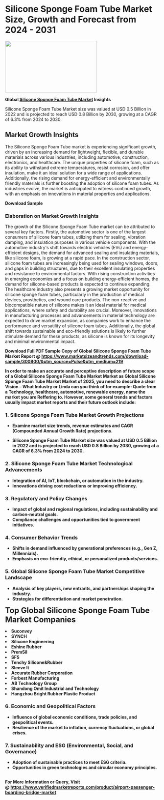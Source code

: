 <H1>Silicone Sponge Foam Tube Market Size, Growth and Forecast from 2024 - 2031</H1><img class="aligncenter size-medium wp-image-584254" src="https://thirdeyenews.in/wp-content/uploads/2024/09/Global-Market-Research-300x168.jpeg" alt="" width="300" height="168" /><p><strong>Global&nbsp;<a href="https://www.marketsizeandtrends.com/download-sample/300800/&amp;utm_source=Pulse&amp;utm_medium=219">Silicone Sponge Foam Tube Market</a> Insights</strong></p><p>Silicone Sponge Foam Tube Market size was valued at USD 0.5 Billion in 2022 and is projected to reach USD 0.8 Billion by 2030, growing at a CAGR of 6.3% from 2024 to 2030.</p><p><h2>Market Growth Insights</h2> The Silicone Sponge Foam Tube market is experiencing significant growth, driven by an increasing demand for lightweight, flexible, and durable materials across various industries, including automotive, construction, electronics, and healthcare. The unique properties of silicone foam, such as its ability to withstand extreme temperatures, resist corrosion, and offer insulation, make it an ideal solution for a wide range of applications. Additionally, the rising demand for energy-efficient and environmentally friendly materials is further boosting the adoption of silicone foam tubes. As industries evolve, the market is anticipated to witness continued growth, with an emphasis on innovations in material properties and applications. <p><strong>Download Sample</strong></p> <h3>Elaboration on Market Growth Insights</h3> The growth of the Silicone Sponge Foam Tube market can be attributed to several key factors. Firstly, the automotive sector is one of the largest consumers of silicone foam tubes, utilizing them for sealing, vibration damping, and insulation purposes in various vehicle components. With the automotive industry's shift towards electric vehicles (EVs) and energy-efficient designs, the demand for advanced sealing and insulating materials, like silicone foam, is growing at a rapid pace. In the construction sector, silicone foam tubes are increasingly being used for sealing windows, doors, and gaps in building structures, due to their excellent insulating properties and resistance to environmental factors. With rising construction activities in emerging economies and a focus on building energy-efficient homes, the demand for silicone-based products is expected to continue expanding. The healthcare industry also presents a growing market opportunity for silicone sponge foam tubes, particularly in the production of medical devices, prosthetics, and wound care products. The non-reactive and biocompatible nature of silicone makes it an ideal material for medical applications, where safety and durability are crucial. Moreover, innovations in manufacturing processes and advancements in material technology are expected to drive market expansion, as companies work to enhance the performance and versatility of silicone foam tubes. Additionally, the global shift towards sustainable and eco-friendly solutions is likely to further stimulate demand for these products, as silicone is known for its longevity and minimal environmental impact. <p><strong></p><p><span class=""><strong>Download Full PDF Sample Copy of Global Silicone Sponge Foam Tube Market Report</strong> @ <a href="https://www.marketsizeandtrends.com/download-sample/300800/&amp;utm_source=Pulse&amp;utm_medium=219" target="_blank">https://www.marketsizeandtrends.com/download-sample/300800/&amp;utm_source=Pulse&amp;utm_medium=219</a></span></p><p>In order to make an accurate and perceptive description of future scope of a Global&nbsp;Silicone Sponge Foam Tube Market Market as Global&nbsp;Silicone Sponge Foam Tube Market Market of 2025, you need to describe a clear Vision &ndash; What Industry or Linda can you think of for example: Quote from a Technology, healthcare, automotive, renewable energy, name the market you are Reffering to. However, some general trends and factors usually impact market reports and their future outlook include:</p><h3>1.&nbsp;<strong>Silicone Sponge Foam Tube Market Growth Projections</strong></h3><ul><li>Examine market size trends, revenue estimates and CAGR (Compounded Annual Growth Rate) projections.</li><li><p>Silicone Sponge Foam Tube Market size was valued at USD 0.5 Billion in 2022 and is projected to reach USD 0.8 Billion by 2030, growing at a CAGR of 6.3% from 2024 to 2030.</p></li></ul><h3>2.&nbsp;<strong>Silicone Sponge Foam Tube Market Technological Advancements</strong></h3><ul><li>Integration of AI, IoT, blockchain, or automation in the industry.</li><li>Innovations driving cost reductions or improving efficiency.</li></ul><h3>3.&nbsp;<strong>Regulatory and Policy Changes</strong></h3><ul><li>Impact of global and regional regulations, including sustainability and carbon-neutral goals.</li><li>Compliance challenges and opportunities tied to government initiatives.</li></ul><h3>4.&nbsp;<strong>Consumer Behavior Trends</strong></h3><ul><li>Shifts in demand influenced by generational preferences (e.g., Gen Z, Millennials).</li><li>Emphasis on eco-friendly, ethical, or personalized products/services.</li></ul><h3>5.&nbsp;<strong>Global Silicone Sponge Foam Tube Market Competitive Landscape</strong></h3><ul><li>Analysis of key players, new entrants, and partnerships shaping the industry.</li><li>Strategies for differentiation and market penetration.</li></ul><p data-pm-slice="1 1 []"><span style="color: inherit; font-family: inherit; font-size: 25px;">Top Global Silicone Sponge Foam Tube Market Companies</span></p><div class="" data-test-id=""><p><li>Suconvey</li><li> SYNCH</li><li> Silicone Engineering</li><li> Eshine Rubber</li><li> PremSil</li><li> SFS</li><li> Tenchy Silicone&Rubber</li><li> Sleeve It</li><li> Accurate Rubber Corporation</li><li> Forbest Manufacturing</li><li> AB Technology Group</li><li> Shandong Omit Industrial and Technology</li><li> Hangzhou Bright Rubber Plastic Product</li></p></div><h3>6.&nbsp;<strong>Economic and Geopolitical Factors</strong></h3><ul><li>Influence of global economic conditions, trade policies, and geopolitical events.</li><li>Resilience of the market to inflation, currency fluctuations, or global crises.</li></ul><h3>7.&nbsp;<strong>Sustainability and ESG (Environmental, Social, and Governance)</strong></h3><ul><li>Adoption of sustainable practices to meet ESG criteria.</li><li>Opportunities in green technologies and circular economy principles.</li></ul><h2><strong style="font-size: 14px;">For More Information or Query, Visit @&nbsp;</strong><a style="background-color: #ffffff; font-size: 14px;" href="https://www.marketsizeandtrends.com/report/silicone-sponge-foam-tube-market/" target="_blank">https://www.verifiedmarketreports.com/product/airport-passenger-boarding-bridge-market</a></h2>
